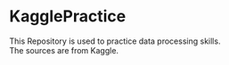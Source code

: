 # KagglePractice
This Repository is used to practice data processing skills.   
The sources are from Kaggle.
